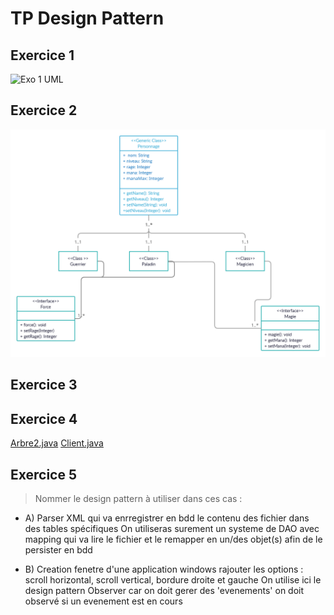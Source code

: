 # TP Design Pattern


## Exercice 1

![Exo 1 UML](./Excercice_1.png)


## Exercice 2
![Exo 2 UML](./Excercice_2.png)

## Exercice 3

## Exercice 4

[Arbre2.java]()
[Client.java]()

## Exercice 5
> Nommer le design pattern à utiliser dans ces cas :
- A) Parser XML qui va enrregistrer en bdd le contenu des fichier dans des tables spécifiques
On utiliseras surement un systeme de DAO avec mapping qui va lire le fichier et le remapper en un/des objet(s) afin de le persister en bdd

- B) Creation fenetre d'une application windows rajouter les options : scroll horizontal, scroll vertical, bordure droite et gauche
On utilise ici le design pattern Observer car on doit gerer des 'evenements' on doit observé si un evenement est en cours